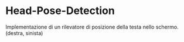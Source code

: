 # Head-Pose-Detection
Implementazione di un rilevatore di posizione della testa nello schermo. (destra, sinista)
